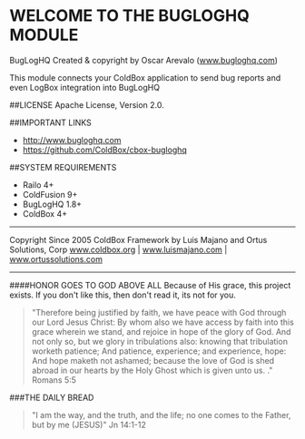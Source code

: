 WELCOME TO THE BUGLOGHQ MODULE
==============================
BugLogHQ Created & copyright by Oscar Arevalo (www.bugloghq.com)

This module connects your ColdBox application to send bug reports and even
LogBox integration into BugLogHQ

##LICENSE
Apache License, Version 2.0.

##IMPORTANT LINKS
- http://www.bugloghq.com
- https://github.com/ColdBox/cbox-bugloghq

##SYSTEM REQUIREMENTS
- Railo 4+
- ColdFusion 9+
- BugLogHQ 1.8+
- ColdBox 4+

********************************************************************************
Copyright Since 2005 ColdBox Framework by Luis Majano and Ortus Solutions, Corp
www.coldbox.org | www.luismajano.com | www.ortussolutions.com
********************************************************************************
####HONOR GOES TO GOD ABOVE ALL
Because of His grace, this project exists. If you don't like this, then don't read it, its not for you.

>"Therefore being justified by faith, we have peace with God through our Lord Jesus Christ:
By whom also we have access by faith into this grace wherein we stand, and rejoice in hope of the glory of God.
And not only so, but we glory in tribulations also: knowing that tribulation worketh patience;
And patience, experience; and experience, hope:
And hope maketh not ashamed; because the love of God is shed abroad in our hearts by the 
Holy Ghost which is given unto us. ." Romans 5:5

###THE DAILY BREAD
 > "I am the way, and the truth, and the life; no one comes to the Father, but by me (JESUS)" Jn 14:1-12